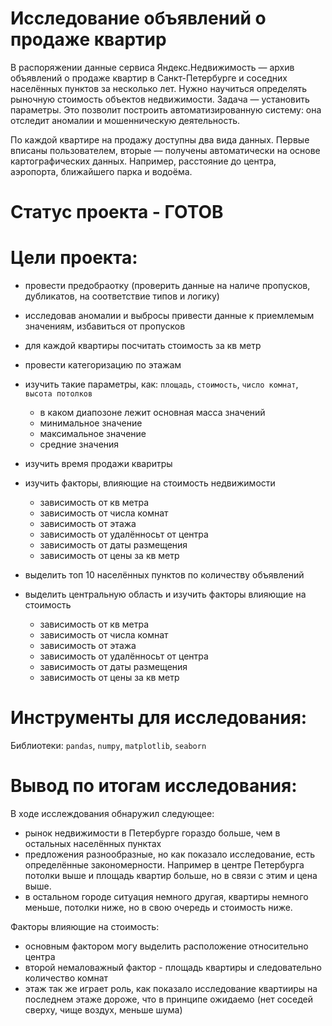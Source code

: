 # Исследование объявлений о продаже квартир
 
В распоряжении данные сервиса Яндекс.Недвижимость — архив объявлений о продаже квартир в Санкт-Петербурге и соседних населённых пунктов за несколько лет. Нужно научиться определять рыночную стоимость объектов недвижимости. Задача — установить параметры. Это позволит построить автоматизированную систему: она отследит аномалии и мошенническую деятельность.

По каждой квартире на продажу доступны два вида данных. Первые вписаны пользователем, вторые — получены автоматически на основе картографических данных. Например, расстояние до центра, аэропорта, ближайшего парка и водоёма.

# Статус проекта - ГОТОВ


# Цели проекта:

- провести предобраотку (проверить данные на наличе пропусков, дубликатов, на соответствие типов и логику)

- исследовав аномалии и выбросы привести данные к приемлемым значениям, избавиться от пропусков

- для каждой квартиры посчитать стоимость за кв метр

- провести категоризацию по этажам

- изучить такие параметры, как: `площадь`, `стоимость`, `число комнат`, `высота потолков`
	- в каком диапозоне лежит основная масса значений
	- минимальное значение
	- максимальное значение
	- средние значения 

- изучить время продажи кваритры

- изучить факторы, влияющие на стоимость недвижимости
	- зависимость от кв метра
	- зависимость от числа комнат
	- зависимость от этажа
	- зависимость от удалённосьт от центра
	- зависимость от даты размещения
	- зависимость от цены за кв метр

- выделить топ 10 населённых пунктов по количеству объявлений

- выделить центральную область и изучить факторы влияющие на стоимость
	- зависимость от кв метра
	- зависимость от числа комнат
	- зависимость от этажа
	- зависимость от удалённосьт от центра
	- зависимость от даты размещения
	- зависимость от цены за кв метр


# Инструменты для исследования:

Библиотеки: `pandas`, `numpy`, `matplotlib`, `seaborn`


# Вывод по итогам исследования:

В ходе исслеждования обнаружил следующее: 


- рынок недвижимости в Петербурге гораздо больше, чем в  остальных населённых пунктах
- предложения разнообразные, но как показало исследование, есть определённые закономерности. Например в центре Петербурга потолки выше и площадь квартир больше, но в связи с этим и цена выше.
- в остальном городе ситуация немного другая, квартиры немного меньше, потолки ниже, но в свою очередь и стоимость ниже.

Факторы влияющие на стоимость:

- основным фактором могу выделить расположение относительно центра
- второй немаловажный фактор - площадь квартиры и следовательно количество комнат
- этаж так же играет роль, как показало исследование квартииры на последнем этаже дороже, что в принципе ожидаемо (нет соседей сверху, чище воздух, меньше шума)
